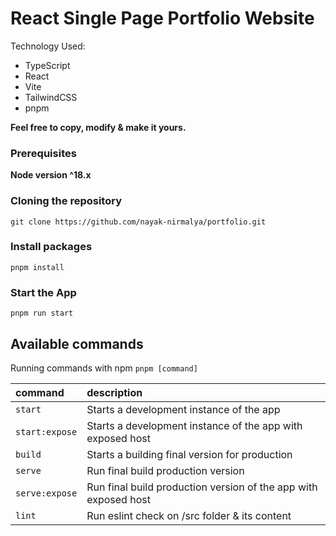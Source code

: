 # React Single Page Portfolio Website

Technology Used:

- TypeScript
- React
- Vite
- TailwindCSS
- pnpm

**Feel free to copy, modify & make it yours.**

### Prerequisites

**Node version ^18.x**

### Cloning the repository

```shell
git clone https://github.com/nayak-nirmalya/portfolio.git
```

### Install packages

```shell
pnpm install
```

### Start the App

```shell
pnpm run start
```

## Available commands

Running commands with npm `pnpm [command]`

| command        | description                                                     |
| :------------- | :-------------------------------------------------------------- |
| `start`        | Starts a development instance of the app                        |
| `start:expose` | Starts a development instance of the app with exposed host      |
| `build`        | Starts a building final version for production                  |
| `serve`        | Run final build production version                              |
| `serve:expose` | Run final build production version of the app with exposed host |
| `lint`         | Run eslint check on /src folder & its content                   |
